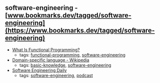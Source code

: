 software-engineering - [www.bookmarks.dev/tagged/software-engineering](https://www.bookmarks.dev/tagged/software-engineering)
---
* [What Is Functional Programming?](http://blog.jenkster.com/2015/12/what-is-functional-programming.html)
    * tags: [functional-programming](../tagged/functional-programming.md), [software-engineering](../tagged/software-engineering.md)
* [Domain-specific language - Wikipedia](https://en.wikipedia.org/wiki/Domain-specific_language)
    * tags: [basic-knowledge](../tagged/basic-knowledge.md), [software-engineering](../tagged/software-engineering.md)
* [Software Engineering Daily](https://softwareengineeringdaily.com/)
    * tags: [software-engineering](../tagged/software-engineering.md), [podcast](../tagged/podcast.md)
